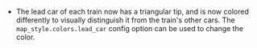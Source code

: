 - The lead car of each train now has a triangular tip, and is now colored differently to visually distinguish it from the train's other cars. The `map_style.colors.lead_car` config option can be used to change the color.
